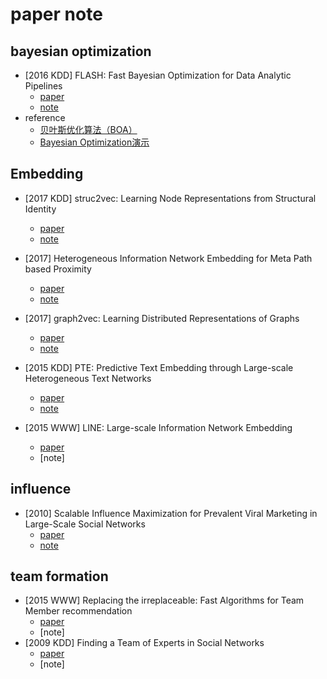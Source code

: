 # paper note

## bayesian optimization
- [2016 KDD] FLASH: Fast Bayesian Optimization for Data Analytic Pipelines
    - [paper](https://arxiv.org/pdf/1602.06468.pdf)
    - [note]()
- reference
    - [贝叶斯优化算法（BOA）](https://blog.csdn.net/Snail_Ren/article/details/79005069)
    - [Bayesian Optimization演示](https://www.joinquant.com/post/1034)

## Embedding
- [2017 KDD] struc2vec: Learning Node Representations from Structural Identity
    - [paper](https://arxiv.org/pdf/1704.03165.pdf)
    - [note]()

- [2017] Heterogeneous Information Network Embedding for Meta Path based Proximity
    - [paper](https://arxiv.org/pdf/1701.05291.pdf)
    - [note]()

- [2017] graph2vec: Learning Distributed Representations of Graphs
    - [paper](http://www.mlgworkshop.org/2017/paper/MLG2017_paper_21.pdf)
    - [note]()

- [2015 KDD] PTE: Predictive Text Embedding through Large-scale Heterogeneous Text Networks
    - [paper](https://www.microsoft.com/en-us/research/wp-content/uploads/2016/02/fp292-Tang.pdf)
    - [note]()

- [2015 WWW] LINE: Large-scale Information Network Embedding
    - [paper](http://www.www2015.it/documents/proceedings/proceedings/p1067.pdf)
    - [note]

## influence
- [2010] Scalable Influence Maximization for Prevalent Viral Marketing in  Large-Scale Social Networks
    -  [paper](https://www.microsoft.com/en-us/research/wp-content/uploads/2016/02/msr-tr-2010-2_v2.pdf)
    - [note]()

## team formation
- [2015 WWW] Replacing the irreplaceable: Fast Algorithms for Team Member recommendation
    - [paper](http://nancao.org/pubs/li_www15_paper.pdf)
    - [note]
- [2009 KDD] Finding a Team of Experts in Social Networks
    - [paper](http://home.cse.ust.hk/faculty/wilfred/wangxinyu/TeamFormation/relatedPapers/TF_KDD09.pdf)
    - [note]